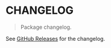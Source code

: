 # CHANGELOG

> Package changelog.

See [GitHub Releases](https://github.com/stdlib-js/ndarray-base-assert-is-casting-mode/releases) for the changelog.